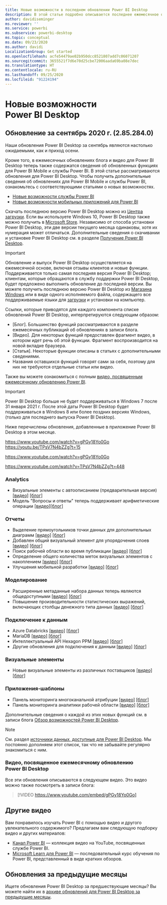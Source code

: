 ```yaml
---
title: Новые возможности в последнем обновлении Power BI Desktop
description: В этой статье подробно описывается последнее ежемесячное обновление для Power BI Desktop.
author: davidiseminger
ms.reviewer: ''
ms.service: powerbi
ms.subservice: powerbi-desktop
ms.topic: conceptual
ms.date: 09/23/2020
ms.author: davidi
LocalizationGroup: Get started
ms.openlocfilehash: acfe54479ae02b950dcc8521807add7c06071207
ms.sourcegitcommit: 3655521f7d6e70d25cbe72006aada69ba08e7dec
ms.translationtype: HT
ms.contentlocale: ru-RU
ms.lasthandoff: 09/25/2020
ms.locfileid: "91224194"
---
```

# <a name="whats-new-in-power-bi-desktop"></a>Новые возможности Power BI Desktop

## <a name="september-2020-update-2852840"></a>Обновление за сентябрь 2020 г. (2.85.284.0)

Наши обновления Power BI Desktop за сентябрь являются настолько ожидаемыми, как и приход осени. 

Кроме того, в ежемесячных обновлениях блога и видео для Power BI Desktop теперь также содержатся сведения об обновленных функциях для Power BI Mobile и службы Power BI. В этой статье рассматриваются обновления для Power BI Desktop. Чтобы получить дополнительные сведения об обновлениях для Power BI Mobile и службы Power BI, ознакомьтесь с соответствующими статьями о новых возможностях.

* [Новые возможности службы Power BI](service-whats-new.md)
* [Новые возможности мобильных приложений для Power BI](../consumer/mobile/mobile-whats-new-in-the-mobile-apps.md)

Скачать последнюю версию Power BI Desktop можно из [Центра загрузки](https://www.microsoft.com/download/details.aspx?id=58494). Если вы используете Windows 10, Power BI Desktop также можно получить в [Microsoft Store](https://aka.ms/pbidesktopstore). Независимо от способа установки Power BI Desktop, эти две версии текущего месяца одинаковы, хотя их нумерация может отличаться. Дополнительные сведения о скачивании и установке Power BI Desktop см. в разделе [Получение Power BI Desktop](desktop-get-the-desktop.md). 

> [!IMPORTANT]
> Обновление и выпуск Power BI Desktop осуществляется на ежемесячной основе, включая отзывы клиентов и новые функции. Поддерживается только самая последняя версия Power BI Desktop; клиентам, которые обращаются в службу поддержки Power BI Desktop, будет предложено выполнить обновление до последней версии. Вы можете получить последнюю версию Power BI Desktop из [Магазина Windows](https://aka.ms/pbidesktopstore) или в виде одного исполняемого файла, содержащего все поддерживаемые языки для [загрузки](https://www.microsoft.com/download/details.aspx?id=58494) и установки на компьютер.

Ссылки, которые приводятся для каждого компонента списке обновлений Power BI Desktop, интерпретируются следующим образом:

* \[Блог\]. Большинство функций рассматриваются в разделе ежемесячных публикаций об обновлениях в записи блога.
* \[Видео\]. Для некоторых функций предоставлен фрагмент видео, в котором идет речь об этой функции. Фрагмент воспроизводится на новой вкладке браузера.
* \[Статья\]. Некоторые функции описаны в статьях с дополнительными сведениями.
* Названия оставшихся функций говорят сами за себя, поэтому для них не требуются отдельные статьи или видео.

Также вы можете ознакомиться с полным [видео, посвященным ежемесячному обновлению Power BI](#power-bi-desktop-monthly-update-video).

> [!IMPORTANT]
> Power BI Desktop больше не будет поддерживаться в Windows 7 после 31 января 2021 г. После этой даты Power BI Desktop будет поддерживаться в Windows 8 или более поздних версиях Windows, (только для последнего выпуска Power BI Desktop). 

Ниже перечислены обновления, добавленные в приложение Power BI Desktop в этом месяце.

https://www.youtube.com/watch?v=gPGy18Yo0Go https://youtu.be/TPsV7N4bZZg?t=15


https://www.youtube.com/watch?v=gPGy18Yo0Go

https://www.youtube.com/watch?v=TPsV7N4bZZg?t=448

### <a name="analytics"></a>Analytics
* Визуальные элементы с автоописанием (предварительная версия) [[видео]](https://www.youtube.com/watch?v=gPGy18Yo0Go?t=51)  [[блог]](https://powerbi.microsoft.com/blog/power-bi-september-2020-feature-summary/#_Smart_narratives_(preview)) 
* Модель "Вопросы и ответы" теперь поддерживает арифметические операции [[видео]](https://www.youtube.com/watch?v=gPGy18Yo0Go?t=333)[[блог]](https://powerbi.microsoft.com/blog/power-bi-september-2020-feature-summary/#QA_arithmetic) 


### <a name="reporting"></a>Отчеты
* Выделение прямоугольников точки данных для дополнительных диаграмм [[видео]](https://www.youtube.com/watch?v=gPGy18Yo0Go?t=370)  [[блог]](https://powerbi.microsoft.com/blog/power-bi-september-2020-feature-summary/#Data_point_rectangle_select) 
* Добавлен общий визуальный элемент для упорядочения слоев [[видео]](https://www.youtube.com/watch?v=gPGy18Yo0Go?t=405)  [[блог]](https://powerbi.microsoft.com/blog/power-bi-september-2020-feature-summary/#Maintain_layer_order) 
* Поиск рабочей области во время публикации [[видео]](https://www.youtube.com/watch?v=gPGy18Yo0Go?t=615)  [[блог]](https://powerbi.microsoft.com/blog/power-bi-september-2020-feature-summary/#Search_workspace) 
* Определение общего количества меток визуальных элементов с накоплением [[видео]](https://www.youtube.com/watch?v=gPGy18Yo0Go?t=630)  [[блог]](https://powerbi.microsoft.com/blog/power-bi-september-2020-feature-summary/#Total_labels_stacked) 
* Улучшения мобильной разработки [[видео]](https://www.youtube.com/watch?v=gPGy18Yo0Go?t=786)  [[блог]](https://powerbi.microsoft.com/blog/power-bi-september-2020-feature-summary/#Mobile_authoring_enhancements) 


### <a name="modeling"></a>Моделирование
* Расширенные метаданные набора данных теперь являются общедоступными [[видео]](https://www.youtube.com/watch?v=gPGy18Yo0Go?t=1200)  [[блог]](https://powerbi.microsoft.com/blog/power-bi-september-2020-feature-summary/#Enhanced_Dataset_Metadata)
* Повышение производительности статистических выражений, включающих столбцы денежного типа данных [[видео]](https://www.youtube.com/watch?v=gPGy18Yo0Go?t=1220)  [[блог]](https://powerbi.microsoft.com/blog/power-bi-september-2020-feature-summary/#Performance_improvements_to_agg)


### <a name="data-connectivity"></a>Подключение к данным
* Azure Databricks [[видео]](https://www.youtube.com/watch?v=gPGy18Yo0Go?t=1342)  [[блог]](https://powerbi.microsoft.com/blog/power-bi-september-2020-feature-summary/#Azure_Databricks)
* MariaDB [[видео]](https://www.youtube.com/watch?v=gPGy18Yo0Go?t=1365)  [[блог]](https://powerbi.microsoft.com/blog/power-bi-september-2020-feature-summary/#MariaDB)
* Интеллектуальный API Hexagon PPM [[видео]](https://www.youtube.com/watch?v=gPGy18Yo0Go?t=1386)  [[блог]](https://powerbi.microsoft.com/blog/power-bi-september-2020-feature-summary/#Hexagon_PPM_Smart)
* Другие обновления для подключения к данным [[видео]](https://www.youtube.com/watch?v=gPGy18Yo0Go?t=1411)  [[блог]](https://powerbi.microsoft.com/blog/power-bi-september-2020-feature-summary/#Other_data_connectivity)


### <a name="visuals"></a>Визуальные элементы
* Новые визуальные элементы из различных поставщиков [[видео]](https://www.youtube.com/watch?v=gPGy18Yo0Go?t=1228)  [[блог]](https://powerbi.microsoft.com/blog/power-bi-september-2020-feature-summary/#Visualizations)


### <a name="template-apps"></a>Приложения-шаблоны
* Панель мониторинга многоканальной атрибуции [[видео]](https://www.youtube.com/watch?v=gPGy18Yo0Go?t=1290)   [[блог]](https://powerbi.microsoft.com/blog/power-bi-september-2020-feature-summary/#Multichannel_Attribution_Dashboard) 
* Панель мониторинга аналитики рабочей области [[видео]](https://www.youtube.com/watch?v=gPGy18Yo0Go?t=1290)   [[блог]](https://powerbi.microsoft.com/blog/power-bi-september-2020-feature-summary/#Workspace_Analytics_Dashboard) 


Дополнительные сведения о каждой из этих новых функций см. в записи блога [Обзор возможностей Power BI Desktop](https://powerbi.microsoft.com/blog/power-bi-september-2020-feature-summary/).


> [!NOTE]
> См. раздел [источники данных, доступные для Power BI Desktop](../connect-data/desktop-data-sources.md). Мы постоянно дополняем этот список, так что не забывайте регулярно знакомиться с ним.


### <a name="power-bi-desktop-monthly-update-video"></a>Видео, посвященное ежемесячному обновлению Power BI Desktop
Все эти обновления описываются в следующем видео. Это видео можно также посмотреть в записи блога:

> [!VIDEO https://www.youtube.com/embed/gPGy18Yo0Go]

## <a name="more-videos"></a>Другие видео

Вам понравилось изучать Power BI с помощью видео и другого увлекательного содержимого? Предлагаем вам следующую подборку видео и других материалов:

-   [Канал Power BI](https://www.youtube.com/user/mspowerbi) — коллекция видео на YouTube, посвященных службе Power BI.
-   [Microsoft Learn для Power BI](/learn/powerplatform/power-bi?WT.mc_id=powerbi_landingpage-docs-link) — последовательный курс обучения по Power BI, представленный в виде кратких обзоров.

## <a name="updates-for-previous-months"></a>Обновления за предыдущие месяцы

Ищете обновления Power BI Desktop за предшествующие месяцы? Вы можете найти их в [архиве обновлений для Power BI Desktop за предыдущие месяцы](desktop-latest-update-archive.md).